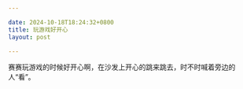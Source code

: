 ```yaml
---

date: 2024-10-18T18:24:32+0800
title: 玩游戏好开心
layout: post

---
```


赛赛玩游戏的时候好开心啊，在沙发上开心的跳来跳去，时不时喊着旁边的人“看”。
